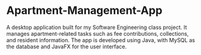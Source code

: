 # Apartment-Management-App
A desktop application built for my Software Engineering class project. It manages apartment-related tasks such as fee contributions, collections, and resident information. The app is developed using Java, with MySQL as the database and JavaFX for the user interface.
